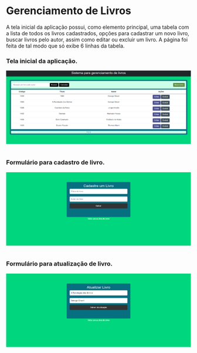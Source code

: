 # Gerenciamento de Livros

  <p>
    A tela inicial da aplicação possui, como elemento principal, uma tabela com a lista de todos os livros cadastrados, opções para cadastrar um novo livro, buscar livros pelo autor, assim como editar ou excluir um livro. A página foi feita de tal modo que só exibe 6 linhas da tabela.
  </p
<div  align="center">
  <div style="display: inline_block">
    <h3>Tela inicial da aplicação.</h3>
    <img align="center" height="200px;" width="800px" src="src/main/resources/static/imagens/tela-inicial.png">
   </div>
   <div style="display: inline_block"><br>
        <h3>Formulário para cadastro de livro.</h3>
         <img align="center" height="200px;" width="800px" src="src/main/resources/static/imagens/cadastro-livro.png">
    </div>
    <div style="display: inline_block"><br>
        <h3>Formulário para atualização de livro.</h3>
         <img align="center" height="200px;" width="800px" src="src/main/resources/static/imagens/atualizar-livro.png">
    </div>
</div>
